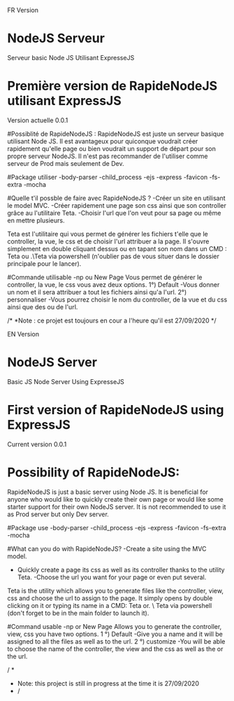 FR Version
# NodeJS Serveur
Serveur basic Node JS Utilisant ExpresseJS
# Première version de RapideNodeJS utilisant ExpressJS
Version actuelle 0.0.1

#Possiblité de RapideNodeJS :
RapideNodeJS est juste un serveur basique utilisant Node JS.
Il est avantageux pour quiconque voudrait créer rapidement qu'elle page ou bien voudrait un support de départ pour son propre serveur NodeJS.
Il n'est pas recommander de l'utiliser comme serveur de Prod mais seulement de Dev.

#Package utiliser
-body-parser
-child_process
-ejs
-express
-favicon
-fs-extra
-mocha

#Quelle t'il possble de faire avec RapideNodeJS ?
-Créer un site en utilisant le model MVC.
-Créer rapidement une page son css ainsi que son controller grâce au l'utilitaire Teta.
-Choisir l'url que l'on veut pour sa page ou même en mettre plusieurs.

Teta est l'utilitaire qui vous permet de générer les fichiers t'elle que le controller, la vue, le css et de choisir l'url attribuer a la page.
Il s'ouvre simplement en double cliquant dessus ou en tapant son nom dans un CMD : Teta ou .\Teta via powershell
(n'oublier pas de vous situer dans le dossier principale pour le lancer).

#Commande utilisable
-np ou New Page
Vous permet de générer le controller, la vue, le css
vous avez deux options. 
1°) Default
 -Vous donner un nom et il sera attribuer a tout les fichiers ainsi qu'a l'url.
2°) personnaliser
 -Vous pourrez choisir le nom du controller, de la vue et du css ainsi que des ou de l'url.
 
 /*
 *Note : ce projet est toujours en cour a l'heure qu'il est 27/09/2020
 */
 
 EN Version
 
# NodeJS Server
Basic JS Node Server Using ExpresseJS
# First version of RapideNodeJS using ExpressJS
Current version 0.0.1

# Possibility of RapideNodeJS:
RapideNodeJS is just a basic server using Node JS.
It is beneficial for anyone who would like to quickly create their own page or would like some starter support for their own NodeJS server.
It is not recommended to use it as Prod server but only Dev server.

#Package use
-body-parser
-child_process
-ejs
-express
-favicon
-fs-extra
-mocha

#What can you do with RapideNodeJS?
-Create a site using the MVC model.
- Quickly create a page its css as well as its controller thanks to the utility Teta.
-Choose the url you want for your page or even put several.

Teta is the utility which allows you to generate files like the controller, view, css and choose the url to assign to the page.
It simply opens by double clicking on it or typing its name in a CMD: Teta or. \ Teta via powershell
(don't forget to be in the main folder to launch it).

#Command usable
-np or New Page
Allows you to generate the controller, view, css
you have two options.
1 °) Default
 -Give you a name and it will be assigned to all the files as well as to the url.
2 °) customize
 -You will be able to choose the name of the controller, the view and the css as well as the or the url.
 
 / *
 * Note: this project is still in progress at the time it is 27/09/2020
 * /
